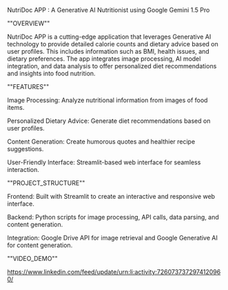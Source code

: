 NutriDoc APP : A Generative AI Nutritionist using Google Gemini 1.5 Pro

""OVERVIEW""

NutriDoc APP is a cutting-edge application that leverages Generative AI technology to provide detailed calorie counts and dietary advice based on user profiles. This includes information such as BMI, health issues, and dietary preferences. The app integrates image processing, AI model integration, and data analysis to offer personalized diet recommendations and insights into food nutrition.

""FEATURES""

Image Processing: Analyze nutritional information from images of food items.

Personalized Dietary Advice: Generate diet recommendations based on user profiles.

Content Generation: Create humorous quotes and healthier recipe suggestions.

User-Friendly Interface: Streamlit-based web interface for seamless interaction.

""PROJECT_STRUCTURE""

Frontend: Built with Streamlit to create an interactive and responsive web interface.

Backend: Python scripts for image processing, API calls, data parsing, and content generation.

Integration: Google Drive API for image retrieval and Google Generative AI for content generation.

""VIDEO_DEMO""

https://www.linkedin.com/feed/update/urn:li:activity:7260737372974120960/

